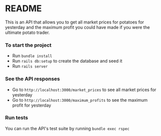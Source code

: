 # README

This is an API that allows you to get all market prices for potatoes for yesterday and the maximum profit you could have made if you were the ultimate potato trader.

### To start the project

- Run `bundle install`
- Run `rails db:setup` to create the database and seed it
- Run `rails server`

### See the API responses

- Go to `http://localhost:3000/market_prices` to see all market prices for yesterday
- Go to `http://localhost:3000/maximum_profits` to see the maximum profit for yesterday

### Run tests

You can run the API's test suite by running `bundle exec rspec`
